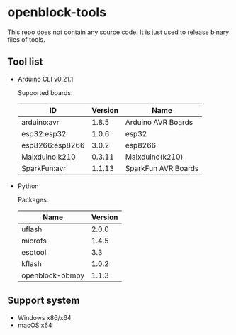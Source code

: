 # openblock-tools

This repo does not contain any source code. It is just used to release binary files of tools.

## Tool list

- Arduino CLI v0.21.1

    Supported boards:

    | ID              | Version | Name                |
    | --------------- | ------- | ------------------- |
    | arduino:avr     | 1.8.5   | Arduino AVR Boards  |
    | esp32:esp32     | 1.0.6   | esp32               |
    | esp8266:esp8266 | 3.0.2   | esp8266             |
    | Maixduino:k210  | 0.3.11  | Maixduino(k210)     |
    | SparkFun:avr    | 1.1.13  | SparkFun AVR Boards |

- Python

    Packages:

    | Name            | Version |
    | --------------- | ------- |
    | uflash          | 2.0.0   |
    | microfs         | 1.4.5   |
    | esptool         | 3.3     |
    | kflash          | 1.0.2   |
    | openblock-obmpy | 1.1.3   |

## Support system

- Windows x86/x64
- macOS x64
